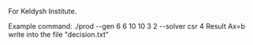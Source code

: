 For Keldysh Institute.

Example command: ./prod --gen 6 6 10 10 3 2 --solver csr 4
Result Ax=b write into the file "decision.txt"
